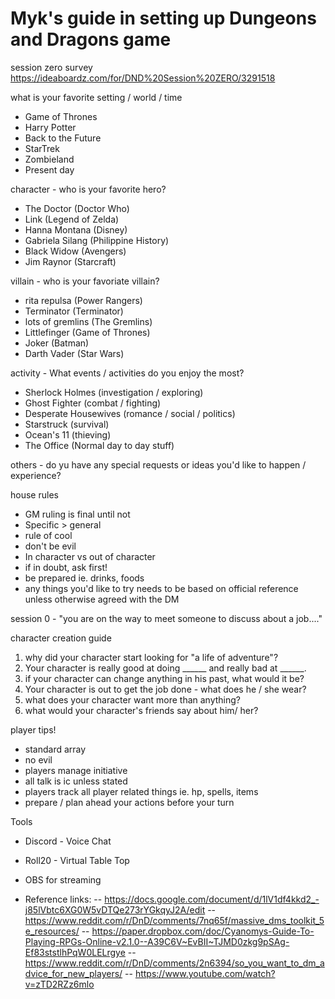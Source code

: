 # Myk's guide in setting up Dungeons and Dragons game 

session zero survey https://ideaboardz.com/for/DND%20Session%20ZERO/3291518

what is your favorite setting / world / time
- Game of Thrones
- Harry Potter
- Back to the Future
- StarTrek
- Zombieland
- Present day

character - who is your favorite hero?
- The Doctor (Doctor Who)
- Link (Legend of Zelda)
- Hanna Montana (Disney)
- Gabriela Silang (Philippine History)
- Black Widow (Avengers)
- Jim Raynor (Starcraft)

villain - who is your favoriate villain?
- rita repulsa (Power Rangers)
- Terminator (Terminator)
- lots of gremlins (The Gremlins)
- Littlefinger (Game of Thrones)
- Joker (Batman)
- Darth Vader (Star Wars)

activity - What events / activities do you enjoy the most?
- Sherlock Holmes (investigation / exploring)
- Ghost Fighter (combat / fighting)
- Desperate Housewives (romance / social / politics)
- Starstruck (survival) 
- Ocean's 11 (thieving)
- The Office (Normal day to day stuff)

others - do yu have any special requests or ideas you'd like to happen / experience? 

house rules
- GM ruling is final until not
- Specific > general
- rule of cool
- don't be evil
- In character vs out of character
- if in doubt, ask first!
- be prepared ie. drinks, foods
- any things you'd like to try needs to be based on official reference unless otherwise agreed with the DM

session 0 - "you are on the way to meet someone to discuss about a job...."

character creation guide
1. why did your character start looking for "a life of adventure"? 
2. Your character is really good at doing ______ and really bad at ______.
3. if your character can change anything in his past, what would it be?
4. Your character is out to get the job done - what does he / she wear?
5. what does your character want more than anything?
6. what would your character's friends say about him/ her?

player tips!
- standard array
- no evil
- players manage initiative
- all talk is ic unless stated
- players track all player related things ie. hp, spells, items
- prepare / plan ahead your actions before your turn



Tools
- Discord - Voice Chat
- Roll20 - Virtual Table Top
- OBS for streaming

- Reference links: 
-- https://docs.google.com/document/d/1lV1df4kkd2_-j85lVbtc6XG0W5vDTQe273rYGkqyJ2A/edit
-- https://www.reddit.com/r/DnD/comments/7nq65f/massive_dms_toolkit_5e_resources/
-- https://paper.dropbox.com/doc/Cyanomys-Guide-To-Playing-RPGs-Online-v2.1.0--A39C6V~EvBII~TJMD0zkg9pSAg-Ef83ststlhPqW0LELrgye
-- https://www.reddit.com/r/DnD/comments/2n6394/so_you_want_to_dm_advice_for_new_players/
-- https://www.youtube.com/watch?v=zTD2RZz6mlo
